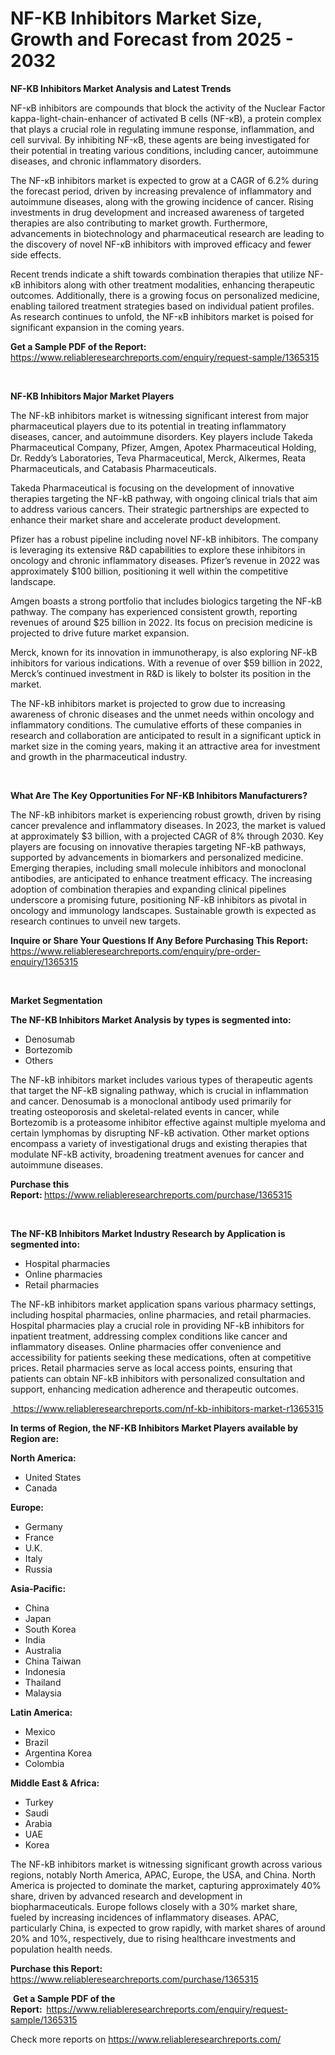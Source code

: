 <p><h1>NF-KB Inhibitors Market Size, Growth and Forecast from 2025 - 2032</h1></p><p><strong>NF-KB Inhibitors Market Analysis and Latest Trends</strong></p>
<p><p>NF-κB inhibitors are compounds that block the activity of the Nuclear Factor kappa-light-chain-enhancer of activated B cells (NF-κB), a protein complex that plays a crucial role in regulating immune response, inflammation, and cell survival. By inhibiting NF-κB, these agents are being investigated for their potential in treating various conditions, including cancer, autoimmune diseases, and chronic inflammatory disorders.</p><p>The NF-κB inhibitors market is expected to grow at a CAGR of 6.2% during the forecast period, driven by increasing prevalence of inflammatory and autoimmune diseases, along with the growing incidence of cancer. Rising investments in drug development and increased awareness of targeted therapies are also contributing to market growth. Furthermore, advancements in biotechnology and pharmaceutical research are leading to the discovery of novel NF-κB inhibitors with improved efficacy and fewer side effects.</p><p>Recent trends indicate a shift towards combination therapies that utilize NF-κB inhibitors along with other treatment modalities, enhancing therapeutic outcomes. Additionally, there is a growing focus on personalized medicine, enabling tailored treatment strategies based on individual patient profiles. As research continues to unfold, the NF-κB inhibitors market is poised for significant expansion in the coming years.</p></p>
<p><strong>Get a Sample PDF of the Report:&nbsp;</strong> <a href="https://www.reliableresearchreports.com/enquiry/request-sample/1365315?utm_campaign=2641&utm_medium=2&utm_source=Github&utm_content=ia&utm_term=22032025&utm_id=nf-kb-inhibitors">https://www.reliableresearchreports.com/enquiry/request-sample/1365315</a></p>
<p>&nbsp;</p>
<p><strong>NF-KB Inhibitors Major Market Players</strong></p>
<p><p>The NF-kB inhibitors market is witnessing significant interest from major pharmaceutical players due to its potential in treating inflammatory diseases, cancer, and autoimmune disorders. Key players include Takeda Pharmaceutical Company, Pfizer, Amgen, Apotex Pharmaceutical Holding, Dr. Reddy’s Laboratories, Teva Pharmaceutical, Merck, Alkermes, Reata Pharmaceuticals, and Catabasis Pharmaceuticals.</p><p>Takeda Pharmaceutical is focusing on the development of innovative therapies targeting the NF-kB pathway, with ongoing clinical trials that aim to address various cancers. Their strategic partnerships are expected to enhance their market share and accelerate product development.</p><p>Pfizer has a robust pipeline including novel NF-kB inhibitors. The company is leveraging its extensive R&D capabilities to explore these inhibitors in oncology and chronic inflammatory diseases. Pfizer’s revenue in 2022 was approximately $100 billion, positioning it well within the competitive landscape.</p><p>Amgen boasts a strong portfolio that includes biologics targeting the NF-kB pathway. The company has experienced consistent growth, reporting revenues of around $25 billion in 2022. Its focus on precision medicine is projected to drive future market expansion.</p><p>Merck, known for its innovation in immunotherapy, is also exploring NF-kB inhibitors for various indications. With a revenue of over $59 billion in 2022, Merck’s continued investment in R&D is likely to bolster its position in the market.</p><p>The NF-kB inhibitors market is projected to grow due to increasing awareness of chronic diseases and the unmet needs within oncology and inflammatory conditions. The cumulative efforts of these companies in research and collaboration are anticipated to result in a significant uptick in market size in the coming years, making it an attractive area for investment and growth in the pharmaceutical industry.</p></p>
<p>&nbsp;</p>
<p><strong>What Are The Key Opportunities For NF-KB Inhibitors Manufacturers?</strong></p>
<p><p>The NF-kB inhibitors market is experiencing robust growth, driven by rising cancer prevalence and inflammatory diseases. In 2023, the market is valued at approximately $3 billion, with a projected CAGR of 8% through 2030. Key players are focusing on innovative therapies targeting NF-kB pathways, supported by advancements in biomarkers and personalized medicine. Emerging therapies, including small molecule inhibitors and monoclonal antibodies, are anticipated to enhance treatment efficacy. The increasing adoption of combination therapies and expanding clinical pipelines underscore a promising future, positioning NF-kB inhibitors as pivotal in oncology and immunology landscapes. Sustainable growth is expected as research continues to unveil new targets.</p></p>
<p><strong>Inquire or Share Your Questions If Any Before Purchasing This Report:</strong> <a href="https://www.reliableresearchreports.com/enquiry/pre-order-enquiry/1365315?utm_campaign=2641&utm_medium=2&utm_source=Github&utm_content=ia&utm_term=22032025&utm_id=nf-kb-inhibitors">https://www.reliableresearchreports.com/enquiry/pre-order-enquiry/1365315</a></p>
<p>&nbsp;</p>
<p><strong>Market Segmentation</strong></p>
<p><strong>The NF-KB Inhibitors Market Analysis by types is segmented into:</strong></p>
<p><ul><li>Denosumab</li><li>Bortezomib</li><li>Others</li></ul></p>
<p><p>The NF-kB inhibitors market includes various types of therapeutic agents that target the NF-kB signaling pathway, which is crucial in inflammation and cancer. Denosumab is a monoclonal antibody used primarily for treating osteoporosis and skeletal-related events in cancer, while Bortezomib is a proteasome inhibitor effective against multiple myeloma and certain lymphomas by disrupting NF-kB activation. Other market options encompass a variety of investigational drugs and existing therapies that modulate NF-kB activity, broadening treatment avenues for cancer and autoimmune diseases.</p></p>
<p><strong>Purchase this Report:&nbsp;</strong><a href="https://www.reliableresearchreports.com/purchase/1365315?utm_campaign=2641&utm_medium=2&utm_source=Github&utm_content=ia&utm_term=22032025&utm_id=nf-kb-inhibitors">https://www.reliableresearchreports.com/purchase/1365315</a></p>
<p>&nbsp;</p>
<p><strong>The NF-KB Inhibitors Market Industry Research by Application is segmented into:</strong></p>
<p><ul><li>Hospital pharmacies</li><li>Online pharmacies</li><li>Retail pharmacies</li></ul></p>
<p><p>The NF-kB inhibitors market application spans various pharmacy settings, including hospital pharmacies, online pharmacies, and retail pharmacies. Hospital pharmacies play a crucial role in providing NF-kB inhibitors for inpatient treatment, addressing complex conditions like cancer and inflammatory diseases. Online pharmacies offer convenience and accessibility for patients seeking these medications, often at competitive prices. Retail pharmacies serve as local access points, ensuring that patients can obtain NF-kB inhibitors with personalized consultation and support, enhancing medication adherence and therapeutic outcomes.</p></p>
<p><a href="https://www.reliableresearchreports.com/nf-kb-inhibitors-market-r1365315?utm_campaign=2641&utm_medium=2&utm_source=Github&utm_content=ia&utm_term=22032025&utm_id=nf-kb-inhibitors">&nbsp;https://www.reliableresearchreports.com/nf-kb-inhibitors-market-r1365315</a></p>
<p><strong>In terms of Region, the NF-KB Inhibitors Market Players available by Region are:</strong></p>
<p>
    <p> <strong> North America: </strong>
        <ul>
            <li>United States</li>
            <li>Canada</li>
        </ul>
        </p> 
    <p> <strong> Europe: </strong>
        <ul>
            <li>Germany</li>
            <li>France</li>
            <li>U.K.</li>
            <li>Italy</li>
            <li>Russia</li>
        </ul>
        </p> 
    <p> <strong> Asia-Pacific: </strong>
        <ul>
            <li>China</li>
            <li>Japan</li>
            <li>South Korea</li>
            <li>India</li>
            <li>Australia</li>
            <li>China Taiwan</li>
            <li>Indonesia</li>
            <li>Thailand</li>
            <li>Malaysia</li>
        </ul>
        </p> 
    <p> <strong> Latin America: </strong>
        <ul>
            <li>Mexico</li>
            <li>Brazil</li>
            <li>Argentina Korea</li>
            <li>Colombia</li>
        </ul>
        </p> 
    <p> <strong> Middle East & Africa: </strong>
        <ul>
            <li>Turkey</li>
            <li>Saudi</li>
            <li>Arabia</li>
            <li>UAE</li>
            <li>Korea</li>
        </ul>
    </p>
    </p>
<p><p>The NF-kB inhibitors market is witnessing significant growth across various regions, notably North America, APAC, Europe, the USA, and China. North America is projected to dominate the market, capturing approximately 40% share, driven by advanced research and development in biopharmaceuticals. Europe follows closely with a 30% market share, fueled by increasing incidences of inflammatory diseases. APAC, particularly China, is expected to grow rapidly, with market shares of around 20% and 10%, respectively, due to rising healthcare investments and population health needs.</p></p>
<p><strong>Purchase this Report: </strong><a href="https://www.reliableresearchreports.com/purchase/1365315?utm_campaign=2641&utm_medium=2&utm_source=Github&utm_content=ia&utm_term=22032025&utm_id=nf-kb-inhibitors">https://www.reliableresearchreports.com/purchase/1365315</a></p>
<p>&nbsp;<strong>Get a Sample PDF of the Report:&nbsp;&nbsp;</strong><a href="https://www.reliableresearchreports.com/enquiry/request-sample/1365315?utm_campaign=2641&utm_medium=2&utm_source=Github&utm_content=ia&utm_term=22032025&utm_id=nf-kb-inhibitors">https://www.reliableresearchreports.com/enquiry/request-sample/1365315</a></p>
<p><strong></strong></p>
<p>Check more reports on <a href="https://www.reliableresearchreports.com/?utm_campaign=2641&utm_medium=2&utm_source=Github&utm_content=ia&utm_term=22032025&utm_id=nf-kb-inhibitors">https://www.reliableresearchreports.com/</a></p>